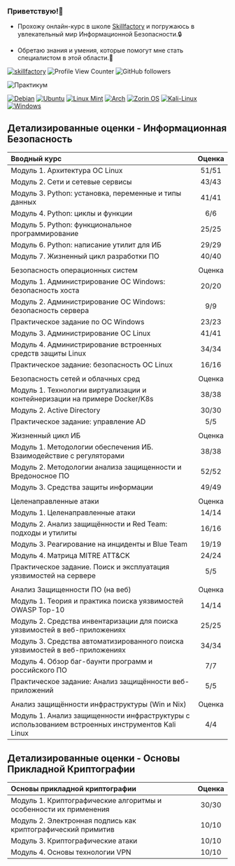 ### Приветствую!👋
- Прохожу онлайн-курс в школе [Skillfactory](https://skillfactory.ru) и погружаюсь в увлекательный мир Информационной Безопасности.🔒

- Обретаю знания и умения, которые помогут мне стать специалистом в этой области.💪

<!---[![mydev](https://img.shields.io/badge/MYDEV-ПРАКТИКУМ-blue?logo=github&logoColor=white)](https://github.com/yurashamray/mydev "Перейти в ПРАКТИКУМ")--->
[![skillfactory](https://img.shields.io/badge/MIFIIB-SKILLFACTORY-green?logo=react&logoColor=white)](https://new.skillfactory.ru/informacionnaya-bezopasnost-mephi?_ga=2.18257209.1638735037.1686642549-615199569.1684159368#popupopen "skillfactory.ru")
![Profile View Counter](https://komarev.com/ghpvc/?username=yurashamray)
![GitHub followers](https://img.shields.io/github/followers/yurashamray)

![Практикум](https://skillicons.dev/icons?i=docker,kubernetes,powershell,py,vscode,bash,mysql,php,flask,linux,ansible)


[![Debian](https://img.shields.io/badge/Debian-D70A53?style=flat&logo=debian&logoColor=white)](https://www.debian.org/ "Go to Debian homepage")
[![Ubuntu](https://img.shields.io/badge/Ubuntu-E95420?style=flat&logo=ubuntu&logoColor=white)](https://ubuntu.com/ "Go to Ubuntu homepage")
[![Linux Mint](https://img.shields.io/badge/Linux%20Mint-87CF3E?style=flat&logo=Linux%20Mint&logoColor=white)](https://linuxmint.com/ "Go to Linux Mint homepage")
[![Arch](https://img.shields.io/badge/Arch%20Linux-1793D1?style=flat&logo=arch-linux&logoColor=white)](https://archlinux.org/ "Go to ArchLinux homepage")
[![Zorin OS](https://img.shields.io/badge/-Zorin%20OS-%2310AAEB?style=flat&logo=zorin&logoColor=white)](https://zorin.com/os/ "Go to Zorin OS homepage")
[![Kali-Linux](https://img.shields.io/badge/Kali%20Linux-268BEE?style=flat&logo=kalilinux&logoColor=white)](https://www.kali.org/ "Go to Kali-Linux homepage")
[![Windows](https://img.shields.io/badge/Windows-0078D6?style=flat&logo=windows&logoColor=white)](https://www.microsoft.com/ "Go to Microsoft homepage")
## Детализированные оценки - Информационная Безопасность
|Вводный курс                                                                                      | Оценка |
|:---                                                                                              |  :---: |
|Модуль 1. Архитектура ОС Linux                                                                    |  51/51 |
|Модуль 2. Сети и сетевые сервисы                                                                  |  43/43 |
|Модуль 3. Python: установка, переменные и типы данных                                             |  41/41 |
|Модуль 4. Python: циклы и функции                                                                 |   6/6  |
|Модуль 5. Python: функциональное программирование                                                 |  25/25 |
|Модуль 6. Python: написание утилит для ИБ                                                         |  29/29 |
|Модуль 7. Жизненный цикл разработки ПО                                                            |  40/40 |
|                                                                                                  |        |
|Безопасность операционных систем                                                                  | Оценка |
|Модуль 1. Администрирование OC Windows: безопасность хоста                                        |  20/20 |
|Модуль 2. Администрирование ОС Windows: безопасность сервера                                      |   9/9  |
|Практическое задание по ОС Windows                                                                |  23/23 |
|Модуль 3. Администрирование ОС Linux                                                              |  41/41 |
|Модуль 4. Администрирование встроенных средств защиты Linux                                       |  34/34 |
|Практическое задание: безопасность ОС Linux                                                       |  16/16 |
|                                                                                                  |        |  
|Безопасность сетей и облачных сред                                                                | Оценка |
|Модуль 1. Технологии виртуализации и контейнеризации на примере Docker/K8s                        |  38/38 |
|Модуль 2. Active Directory                                                                        |  30/30 |
|Практическое задание: управление AD                                                               |   5/5  |
|                                                                                                  |        |
|Жизненный цикл ИБ                                                                                 | Оценка |
|Модуль 1. Методологии обеспечения ИБ. Взаимодействие с регуляторами                               |  38/38 |
|Модуль 2. Методологии анализа защищенности и Вредоносное ПО                                       |  52/52 |
|Модуль 3. Средства защиты информации                                                              |  49/49 |
|                                                                                                  |        |
|Целенаправленные атаки                                                                            | Оценка |
|Модуль 1. Целенаправленные атаки                                                                  |  14/14 |
|Модуль 2. Анализ защищённости и Red Team: подходы и утилиты                                       |  16/16 |
|Модуль 3. Реагирование на инциденты и Blue Team                                                   |  19/19 |
|Модуль 4. Матрица MITRE ATT&CK                                                                    |  24/24 |
|Практическое задание. Поиск и эксплуатация уязвимостей на сервере                                 |   5/5  |
|                                                                                                  |        |
|Анализ Защищенности ПО (на веб)                                                                   | Оценка |
|Модуль 1. Теория и практика поиска уязвимостей OWASP Top-10                                       |  14/14 |
|Модуль 2. Средства инвентаризации для поиска уязвимостей в веб-приложениях                        |  25/25 |
|Модуль 3. Средства автоматизированного поиска уязвимостей в веб-приложениях                       |  34/34 |
|Модуль 4. Обзор баг-баунти программ и российского ПО                                              |   7/7  |
|Практическое задание: Анализ защищённости веб-приложений                                          |   5/5  |
|                                                                                                  |        |
|Анализ защищённости инфраструктуры (Win и Nix)                                                    | Оценка |
|Модуль 1. Анализ защищенности инфраструктуры с использованием встроенных инструментов Kali Linux  |   4/4  |

## Детализированные оценки - Основы Прикладной Криптографии
|Основы прикладной криптографии                                                                    | Оценка |
|:---                                                                                              |  :---: |
|Модуль 1. Криптографические алгоритмы и особенности их применения                                 |  30/30 |
|Модуль 2. Электронная подпись как криптографический примитив                                      |  10/10 |
|Модуль 3. Криптографические атаки                                                                 |  10/10 |
|Модуль 4. Основы технологии VPN                                                                   |  10/10 |
